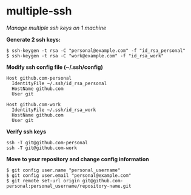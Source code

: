 # multiple-ssh
*Manage multiple ssh keys on 1 machine*



**Generate 2 ssh keys:**
```
$ ssh-keygen -t rsa -C "personal@example.com" -f "id_rsa_personal"
$ ssh-keygen -t rsa -C "work@example.com" -f "id_rsa_work"
```


**Modify ssh config file (~/.ssh/config)**
```
Host github.com-personal
  IdentityFile ~/.ssh/id_rsa_personal
  HostName github.com
  User git

Host github.com-work
  IdentityFile ~/.ssh/id_rsa_work
  HostName github.com
  User git
```

**Verify ssh keys**
```
ssh -T git@github.com-personal
ssh -T git@github.com-work
```

**Move to your repository and change config information**
```
$ git config user.name "personal_username"
$ git config user.email "personal@example.com" 
$ git remote set-url origin git@github.com-personal:personal_username/repository-name.git
```
